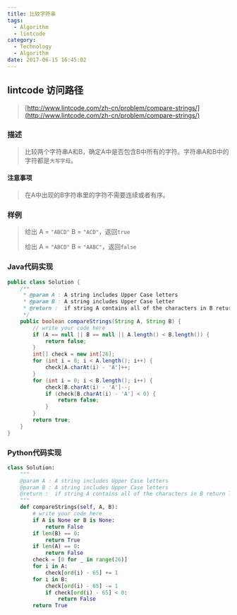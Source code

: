 ```yaml
---
title: 比较字符串
tags:
  - Algorithm
  - lintcode
category:
  - Technology
  - Algorithm
date: 2017-06-15 16:45:02
---
```



## lintcode 访问路径

> [http://www.lintcode.com/zh-cn/problem/compare-strings/](http://www.lintcode.com/zh-cn/problem/compare-strings/)

### 描述

> 比较两个字符串A和B，确定A中是否包含B中所有的字符。字符串A和B中的字符都是`大写字母`。

#### 注意事项

> 在A中出现的B字符串里的字符不需要连续或者有序。

### 样例

> 给出 A = `"ABCD"` B = `"ACD"`，返回`true`
> 
> 给出 A = `"ABCD"` B = `"AABC"`，返回`false`

<!-- more -->

### Java代码实现

```java
public class Solution {
    /**
     * @param A : A string includes Upper Case letters
     * @param B : A string includes Upper Case letter
     * @return :  if string A contains all of the characters in B return true else return false
     */
    public boolean compareStrings(String A, String B) {
        // write your code here
        if (A == null || B == null || A.length() < B.length()) {
            return false;
        }
        int[] check = new int[26];
        for (int i = 0; i < A.length(); i++) {
            check[A.charAt(i) - 'A']++;
        }
        for (int i = 0; i < B.length(); i++) {
            check[B.charAt(i) - 'A']--;
            if (check[B.charAt(i) - 'A'] < 0) {
                return false;
            }
        }
        return true;
    }
}
```

### Python代码实现

```python
class Solution:
    """
    @param A : A string includes Upper Case letters
    @param B : A string includes Upper Case letters
    @return :  if string A contains all of the characters in B return True else return False
    """
    def compareStrings(self, A, B):
        # write your code here
        if A is None or B is None:
            return False
        if len(B) == 0:
            return True
        if len(A) == 0:
            return False
        check = [0 for _ in range(26)]
        for i in A:
            check[ord(i) - 65] += 1
        for i in B:
            check[ord(i) - 65] -= 1
            if check[ord(i) - 65] < 0:
                return False
        return True
```
